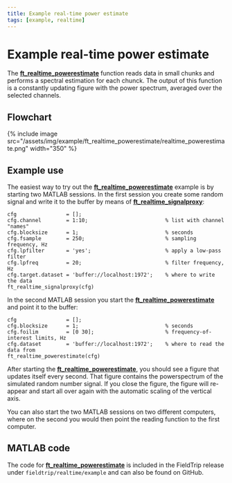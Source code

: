 ```yaml
---
title: Example real-time power estimate
tags: [example, realtime]
---
```


# Example real-time power estimate

The **[ft_realtime_powerestimate](/reference/realtime/example/ft_realtime_powerestimate)** function reads data in small chunks and performs a spectral estimation for each chunck. The output of this function is a constantly updating figure with the power spectrum, averaged over the selected channels.

## Flowchart

{% include image src="/assets/img/example/ft_realtime_powerestimate/realtime_powerestimate.png" width="350" %}

## Example use

The easiest way to try out the **[ft_realtime_powerestimate](/reference/realtime/example/ft_realtime_powerestimate)** example is by starting two MATLAB sessions. In the first session you create some random signal and write it to the buffer by means of **[ft_realtime_signalproxy](/reference/realtime/example/ft_realtime_signalproxy)**:

    cfg                = [];
    cfg.channel        = 1:10;                         % list with channel "names"
    cfg.blocksize      = 1;                            % seconds
    cfg.fsample        = 250;                          % sampling frequency, Hz
    cfg.lpfilter       = 'yes';                        % apply a low-pass filter
    cfg.lpfreq         = 20;                           % filter frequency, Hz
    cfg.target.dataset = 'buffer://localhost:1972';    % where to write the data
    ft_realtime_signalproxy(cfg)

In the second MATLAB session you start the **[ft_realtime_powerestimate](/reference/realtime/example/ft_realtime_powerestimate)** and point it to the buffer:

    cfg                = [];
    cfg.blocksize      = 1;                            % seconds
    cfg.foilim         = [0 30];                       % frequency-of-interest limits, Hz
    cfg.dataset        = 'buffer://localhost:1972';    % where to read the data from
    ft_realtime_powerestimate(cfg)

After starting the **[ft_realtime_powerestimate](/reference/realtime/example/ft_realtime_powerestimate)**, you should see a figure that updates itself every second. That figure contains the powerspectrum of the simulated random number signal. If you close the figure, the figure will re-appear and start all over again with the automatic scaling of the vertical axis.

You can also start the two MATLAB sessions on two different computers, where on the second you would then point the reading function to the first computer.

## MATLAB code

The code for **[ft_realtime_powerestimate](/reference/realtime/example/ft_realtime_powerestimate)** is included in the FieldTrip release under `fieldtrip/realtime/example` and can also be found on GitHub.
